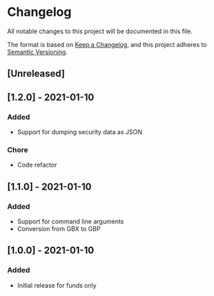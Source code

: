 # Changelog
All notable changes to this project will be documented in this file.

The format is based on [Keep a Changelog](https://keepachangelog.com/en/1.0.0/),
and this project adheres to [Semantic Versioning](https://semver.org/spec/v2.0.0.html).
## [Unreleased]

## [1.2.0] - 2021-01-10
### Added
- Support for dumping security data as JSON
### Chore
- Code refactor
## [1.1.0] - 2021-01-10
### Added
- Support for command line arguments
- Conversion from GBX to GBP
## [1.0.0] - 2021-01-10
### Added
- Initial release for funds only